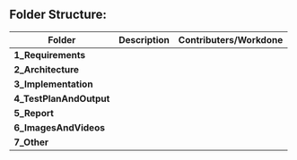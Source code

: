 
## Folder Structure:
|Folder|Description|Contributers/Workdone|
|------|-----------|-----------------|
|**1_Requirements**| |
|**2_Architecture**| |
|**3_Implementation**| |
|**4_TestPlanAndOutput**| |
|**5_Report**| |
|**6_ImagesAndVideos**| |
|**7_Other**| |
